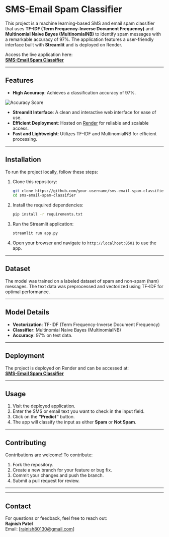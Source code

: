 
# SMS-Email Spam Classifier

This project is a machine learning-based SMS and email spam classifier that uses **TF-IDF (Term Frequency-Inverse Document Frequency)** and **Multinomial Naive Bayes (MultinomialNB)** to identify spam messages with a remarkable accuracy of 97%. The application features a user-friendly interface built with **Streamlit** and is deployed on Render.  

Access the live application here:  
**[SMS-Email Spam Classifier](https://sms-emails-spam-classifier-raj-patel.onrender.com/)**

---

## Features

- **High Accuracy**: Achieves a classification accuracy of 97%.
  
![Accuracy Score](https://github.com/user-attachments/assets/e6883e33-21f5-4c1e-9012-8b80b4802180)
- **Streamlit Interface**: A clean and interactive web interface for ease of use.
- **Efficient Deployment**: Hosted on [Render](https://render.com/) for reliable and scalable access.
- **Fast and Lightweight**: Utilizes TF-IDF and MultinomialNB for efficient processing.

---

## Installation

To run the project locally, follow these steps:

1. Clone this repository:
   ```bash
   git clone https://github.com/your-username/sms-email-spam-classifier.git
   cd sms-email-spam-classifier
   ```

2. Install the required dependencies:
   ```bash
   pip install -r requirements.txt
   ```

3. Run the Streamlit application:
   ```bash
   streamlit run app.py
   ```

4. Open your browser and navigate to `http://localhost:8501` to use the app.

---

## Dataset

The model was trained on a labeled dataset of spam and non-spam (ham) messages. The text data was preprocessed and vectorized using TF-IDF for optimal performance.

---

## Model Details

- **Vectorization**: TF-IDF (Term Frequency-Inverse Document Frequency)  
- **Classifier**: Multinomial Naive Bayes (MultinomialNB)  
- **Accuracy**: 97% on test data.

---

## Deployment

The project is deployed on Render and can be accessed at:  
**[SMS-Email Spam Classifier](https://sms-emails-spam-classifier-raj-patel.onrender.com/)**

---

## Usage

1. Visit the deployed application.  
2. Enter the SMS or email text you want to check in the input field.  
3. Click on the **"Predict"** button.  
4. The app will classify the input as either **Spam** or **Not Spam**.

---

## Contributing

Contributions are welcome! To contribute:

1. Fork the repository.  
2. Create a new branch for your feature or bug fix.  
3. Commit your changes and push the branch.  
4. Submit a pull request for review.

---


---

## Contact

For questions or feedback, feel free to reach out:  
**Rajnish Patel**  
Email: [rajnish80130@gmail.com]
